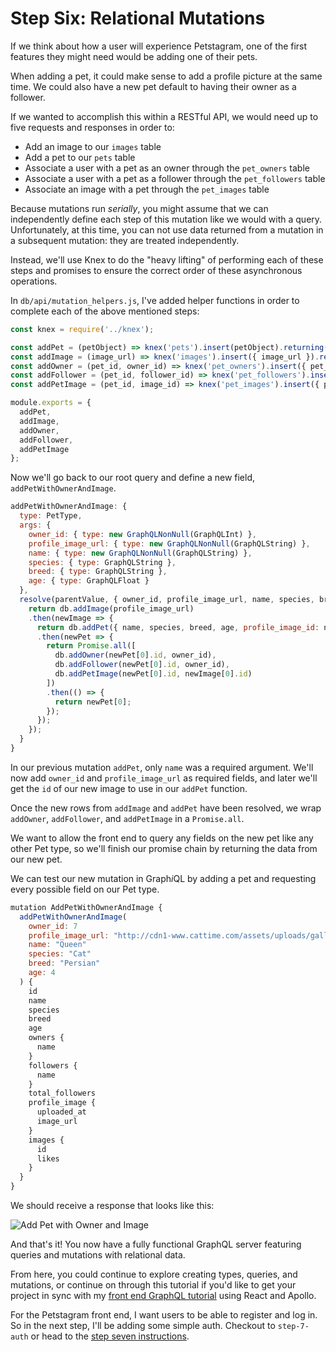 # Step Six: Relational Mutations

If we think about how a user will experience Petstagram, one of the first features they might need would be adding one of their pets.

When adding a pet, it could make sense to add a profile picture at the same time. We could also have a new pet default to having their owner as a follower.

If we wanted to accomplish this within a RESTful API, we would need up to five requests and responses in order to:

* Add an image to our `images` table
* Add a pet to our `pets` table
* Associate a user with a pet as an owner through the `pet_owners` table
* Associate a user with a pet as a follower through the `pet_followers` table
* Associate an image with a pet through the `pet_images` table

Because mutations run *serially*, you might assume that we can independently define each step of this mutation like we would with a query. Unfortunately, at this time, you can not use data returned from a mutation in a subsequent mutation: they are treated independently.

Instead, we'll use Knex to do the "heavy lifting" of performing each of these steps and promises to ensure the correct order of these asynchronous operations.

In `db/api/mutation_helpers.js`, I've added helper functions in order to complete each of the above mentioned steps:

```js
const knex = require('../knex');

const addPet = (petObject) => knex('pets').insert(petObject).returning('*');
const addImage = (image_url) => knex('images').insert({ image_url }).returning('*');
const addOwner = (pet_id, owner_id) => knex('pet_owners').insert({ pet_id, owner_id });
const addFollower = (pet_id, follower_id) => knex('pet_followers').insert({ pet_id, follower_id });
const addPetImage = (pet_id, image_id) => knex('pet_images').insert({ pet_id, image_id });

module.exports = {
  addPet,
  addImage,
  addOwner,
  addFollower,
  addPetImage
};
```

Now we'll go back to our root query and define a new field, `addPetWithOwnerAndImage`.

```js
addPetWithOwnerAndImage: {
  type: PetType,
  args: {
    owner_id: { type: new GraphQLNonNull(GraphQLInt) },
    profile_image_url: { type: new GraphQLNonNull(GraphQLString) },
    name: { type: new GraphQLNonNull(GraphQLString) },
    species: { type: GraphQLString },
    breed: { type: GraphQLString },
    age: { type: GraphQLFloat }
  },
  resolve(parentValue, { owner_id, profile_image_url, name, species, breed, age }) {
    return db.addImage(profile_image_url)
    .then(newImage => {
      return db.addPet({ name, species, breed, age, profile_image_id: newImage[0].id })
      .then(newPet => {
        return Promise.all([
          db.addOwner(newPet[0].id, owner_id),
          db.addFollower(newPet[0].id, owner_id),
          db.addPetImage(newPet[0].id, newImage[0].id)
        ])
        .then(() => {
          return newPet[0];
        });
      });
    });
  }
}
```

In our previous mutation `addPet`, only `name` was a required argument. We'll now add `owner_id` and `profile_image_url` as required fields, and later we'll get the `id` of our new image to use in our `addPet` function.

Once the new rows from `addImage` and `addPet` have been resolved, we wrap `addOwner`, `addFollower`, and `addPetImage` in a `Promise.all`.

We want to allow the front end to query any fields on the new pet like any other Pet type, so we'll finish our promise chain by returning the data from our new pet.

We can test our new mutation in Graph*i*QL by adding a pet and requesting every possible field on our Pet type.

```js
mutation AddPetWithOwnerAndImage {
  addPetWithOwnerAndImage(
    owner_id: 7
    profile_image_url: "http://cdn1-www.cattime.com/assets/uploads/gallery/persian-cats-and-kittens/persian-cats-and-kittens-8.jpg"
    name: "Queen"
    species: "Cat"
    breed: "Persian"
    age: 4
  ) {
    id
    name
    species
    breed
    age
    owners {
      name
    }
    followers {
      name
    }
    total_followers
    profile_image {
      uploaded_at
      image_url
    }
    images {
      id
      likes
    }
  }
}
```

We should receive a response that looks like this:

![Add Pet with Owner and Image](https://i.imgur.com/29uzowA.png)

And that's it! You now have a fully functional GraphQL server featuring queries and mutations with relational data.

From here, you could continue to explore creating types, queries, and mutations, or continue on through this tutorial if you'd like to get your project in sync with my [front end GraphQL tutorial](https://github.com/isaacmillercodes/petstagram-graphql-frontend) using React and Apollo.

For the Petstagram front end, I want users to be able to register and log in. So in the next step, I'll be adding some simple auth. Checkout to `step-7-auth` or head to the [step seven instructions](https://github.com/isaacmillercodes/petstagram-graphql-backend/tree/step-7-auth).
